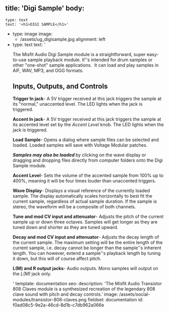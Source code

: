 title: 'Digi Sample'
body:
  -
    type: text
    text: '<h1>DIGI SAMPLE</h1>'
  -
    type: image
    image:
      - /assets/ug_digisample.jpg
    alignment: left
  -
    type: text
    text: '<p>The Misfit Audio Digi Sample module is a straightforward, super easy-to-use sample playback module. It''s intended for drum samples or other "one-shot" sample applications.&nbsp; It can load and play samples in AIF, WAV, MP3, and OGG formats.</p><h2>Inputs, Outputs, and Controls</h2><p><strong>Trigger In jack</strong>- A 5V trigger received at this jack triggers the sample at its "normal," unaccented level. The LED lights when the jack is triggered.&nbsp;</p><p><strong>Accent In jack</strong>- A 5V trigger received at this jack triggers the sample at its accented level set by the <em>Accent Level</em> knob. The LED lights when the jack is triggered.&nbsp;</p><p><strong>Load Sample</strong>- Opens a dialog where sample files can be selected and loaded. Loaded samples will save with Voltage Modular patches.&nbsp;<strong><br></strong></p><p><strong><em>Samples may also be loaded</em> </strong>by clicking on the wave display or dragging and dropping files directly from computer folders onto the Digi Sample module.&nbsp;</p><p><strong>Accent Level</strong>- Sets the volume of the accented sample from 100% up to 400%, meaning it will be four times louder than unaccented triggers.<br></p><p><strong>Wave Display</strong>- Displays a visual reference of the currently loaded sample. The display automatically scales horizontally to best fit the current sample, regardless of actual sample duration. If the sample is stereo, the waveform will be a composite of both channels.&nbsp;</p><p><strong>Tune and</strong><strong>&nbsp;mod CV input and attenuator</strong>- Adjusts the pitch of the current sample up or down three octaves. Samples will get longer as they are tuned down and shorter as they are tuned upward.&nbsp;</p><p><strong>Decay&nbsp;</strong><strong>and</strong><strong>&nbsp;mod CV input and attenuator</strong>- Adjusts the decay length of the current sample. The maximum setting will be the entire length of the current sample, i.e. decay cannot be longer than the sample''s inherent length. You can however, extend a sample''s playback length by tuning it down, but this will of course affect pitch.</p><p><strong>L(M) and R output jacks</strong>- Audio outputs. Mono samples will output on the <em>L(M)</em>&nbsp;jack only.&nbsp;</p>'
template: documentation
seo:
  description: 'The Misfit Audio Transistor 808 Claves module is a synthesized recreation of the legendary 808 clave sound with pitch and decay controls.'
  image: /assets/social-modules/transistor-808-claves.png
fieldset: documentation
id: f0ad08c5-9e2a-46cd-8d1b-c7db962a066e
